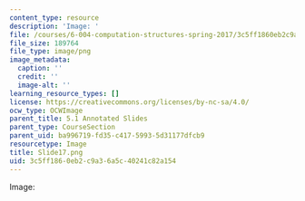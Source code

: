 ```yaml
---
content_type: resource
description: 'Image: '
file: /courses/6-004-computation-structures-spring-2017/3c5ff1860eb2c9a36a5c40241c82a154_Slide17.png
file_size: 189764
file_type: image/png
image_metadata:
  caption: ''
  credit: ''
  image-alt: ''
learning_resource_types: []
license: https://creativecommons.org/licenses/by-nc-sa/4.0/
ocw_type: OCWImage
parent_title: 5.1 Annotated Slides
parent_type: CourseSection
parent_uid: ba996719-fd35-c417-5993-5d31177dfcb9
resourcetype: Image
title: Slide17.png
uid: 3c5ff186-0eb2-c9a3-6a5c-40241c82a154
---
```

Image: 